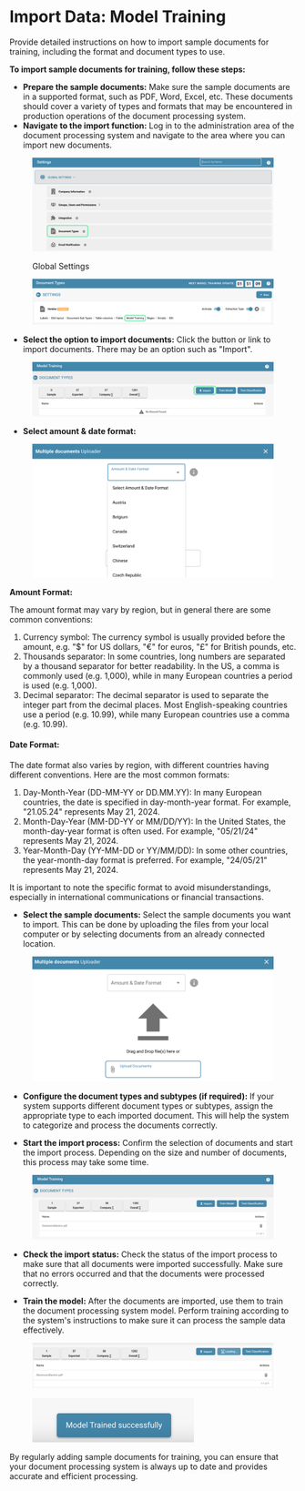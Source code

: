 # Import Data: Model Training

Provide detailed instructions on how to import sample documents for training, including the format and document types to use.

**To import sample documents for training, follow these steps:**&#x20;

* **Prepare the sample documents:** Make sure the sample documents are in a supported format, such as PDF, Word, Excel, etc. These documents should cover a variety of types and formats that may be encountered in production operations of the document processing system.
* **Navigate to the import function:** Log in to the administration area of ​​the document processing system and navigate to the area where you can import new documents.&#x20;

<figure><img src="../../../../../.gitbook/assets/Bildschirmfoto 2024-05-21 um 20.00.03.png" alt=""><figcaption><p>Global Settings</p></figcaption></figure>

<figure><img src="../../../../../.gitbook/assets/Bildschirmfoto 2024-05-21 um 20.02.26.png" alt=""><figcaption></figcaption></figure>

* **Select the option to import documents:** Click the button or link to import documents. There may be an option such as "Import".&#x20;

<figure><img src="../../../../../.gitbook/assets/Bildschirmfoto 2024-05-21 um 19.32.26.png" alt=""><figcaption></figcaption></figure>

* **Select amount & date format:**&#x20;

<figure><img src="../../../../../.gitbook/assets/image (84).png" alt=""><figcaption></figcaption></figure>

**Amount Format:**

The amount format may vary by region, but in general there are some common conventions:

1. Currency symbol: The currency symbol is usually provided before the amount, e.g. "$" for US dollars, "€" for euros, "£" for British pounds, etc.
2. Thousands separator: In some countries, long numbers are separated by a thousand separator for better readability. In the US, a comma is commonly used (e.g. 1,000), while in many European countries a period is used (e.g. 1,000).
3. Decimal separator: The decimal separator is used to separate the integer part from the decimal places. Most English-speaking countries use a period (e.g. 10.99), while many European countries use a comma (e.g. 10.99).

#### Date Format:

The date format also varies by region, with different countries having different conventions. Here are the most common formats:

1. Day-Month-Year (DD-MM-YY or DD.MM.YY): In many European countries, the date is specified in day-month-year format. For example, "21.05.24" represents May 21, 2024.
2. Month-Day-Year (MM-DD-YY or MM/DD/YY): In the United States, the month-day-year format is often used. For example, "05/21/24" represents May 21, 2024.
3. Year-Month-Day (YY-MM-DD or YY/MM/DD): In some other countries, the year-month-day format is preferred. For example, "24/05/21" represents May 21, 2024.

It is important to note the specific format to avoid misunderstandings, especially in international communications or financial transactions.



* **Select the sample documents:** Select the sample documents you want to import. This can be done by uploading the files from your local computer or by selecting documents from an already connected location.&#x20;

<figure><img src="../../../../../.gitbook/assets/image (86).png" alt=""><figcaption></figcaption></figure>

* **Configure the document types and subtypes (if required):** If your system supports different document types or subtypes, assign the appropriate type to each imported document. This will help the system to categorize and process the documents correctly.



* **Start the import process:** Confirm the selection of documents and start the import process. Depending on the size and number of documents, this process may take some time.&#x20;

<figure><img src="../../../../../.gitbook/assets/image (87).png" alt=""><figcaption></figcaption></figure>

* **Check the import status:** Check the status of the import process to make sure that all documents were imported successfully. Make sure that no errors occurred and that the documents were processed correctly.&#x20;



* **Train the model:** After the documents are imported, use them to train the document processing system model. Perform training according to the system's instructions to make sure it can process the sample data effectively.

<figure><img src="../../../../../.gitbook/assets/image (89).png" alt=""><figcaption></figcaption></figure>

<figure><img src="../../../../../.gitbook/assets/image (88).png" alt="" width="284"><figcaption></figcaption></figure>

By regularly adding sample documents for training, you can ensure that your document processing system is always up to date and provides accurate and efficient processing.

